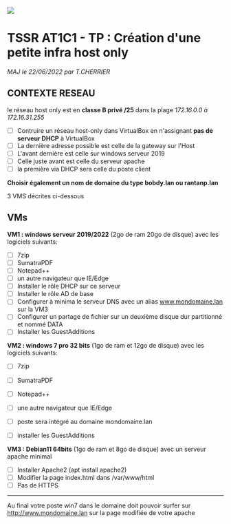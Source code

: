 ![](https://media-exp1.licdn.com/dms/image/C4D0BAQEJIrLeIu3hgg/company-logo_200_200/0/1568885231849?e=2159024400&v=beta&t=VmG6ouGc0bZv7vXQLokouf_RUEIRI32PnPfz92LVwa4)

# TSSR AT1C1 - TP : Création d'une petite infra host only


*MAJ le 22/06/2022 par T.CHERRIER*


## CONTEXTE RESEAU

le réseau host only est en **classe B privé /25** dans la plage 
*172.16.0.0 à 172.16.31.255*

- [ ] Contruire un réseau host-only dans VirtualBox en n'assignant **pas de serveur DHCP** à VirtualBox
- [ ] La dernière adresse possible est celle de la gateway sur l'Host
- [ ] L'avant dernière est celle sur windows serveur 2019
- [ ] Celle juste avant est celle du serveur apache
- [ ] la première via DHCP sera celle du poste client

**Choisir également un nom de domaine du type bobdy.lan ou rantanp.lan**

3 VMS décrites ci-dessous

## VMs


**VM1 : windows serveur 2019/2022** (2go de ram 20go de disque) avec les logiciels suivants:

- [ ] 7zip
- [ ] SumatraPDF
- [ ] Notepad++
- [ ] un autre navigateur que IE/Edge
- [ ] Installer le rôle DHCP sur ce serveur
- [ ] Installer le rôle AD de base
- [ ] Configurer à minima le serveur DNS avec un alias www.mondomaine.lan sur la VM3
- [ ] Configurer un partage de fichier sur un deuxième disque dur partitionné et nommé DATA
- [ ] Installer les GuestAdditions

**VM2 : windows 7 pro 32 bits** (1go de ram et 12go de disque) avec les logiciels suivants:

- [ ] 7zip
- [ ] SumatraPDF
- [ ] Notepad++
- [ ] une autre navigateur que IE/Edge
- [ ] poste sera intégré au domaine mondomaine.lan
- [ ] installer les GuestAdditions



**VM3 : Debian11 64bits** (1go de ram et 8go de disque) avec un serveur apache minimal

- [ ] Installer Apache2 (apt install apache2)
- [ ] Modifier la page index.html dans /var/www/html
- [ ] Pas de HTTPS

---
Au final votre poste win7 dans le domaine doit pouvoir surfer sur http://www.mondomaine.lan sur la page modifiée de votre apache